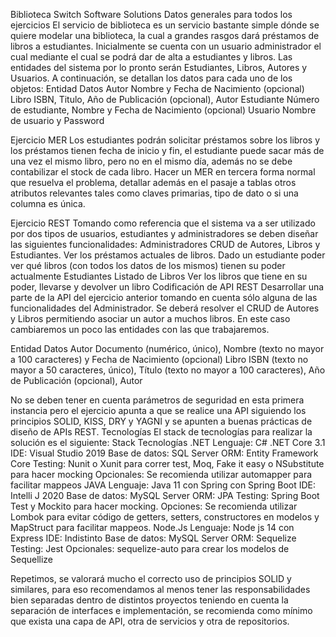 Biblioteca Switch Software Solutions
Datos generales para todos los ejercicios
El servicio de biblioteca es un servicio bastante simple dónde se quiere modelar una biblioteca, la cual a grandes rasgos dará préstamos de libros a estudiantes. Inicialmente se cuenta con un usuario administrador el cual mediante el cual se podrá dar de alta a estudiantes y libros.
Las entidades del sistema por lo pronto serán Estudiantes, Libros, Autores y Usuarios. A continuación, se detallan los datos para cada uno de los objetos:
Entidad
Datos
Autor
Nombre y Fecha de Nacimiento (opcional)
Libro
ISBN, Titulo, Año de Publicación (opcional), Autor
Estudiante
Número de estudiante, Nombre y Fecha de Nacimiento (opcional)
Usuario
Nombre de usuario y Password

 
Ejercicio MER
Los estudiantes podrán solicitar préstamos sobre los libros y los préstamos tienen fecha de inicio y fin, el estudiante puede sacar más de una vez el mismo libro, pero no en el mismo día, además no se debe contabilizar el stock de cada libro.
Hacer un MER en tercera forma normal que resuelva el problema, detallar además en el pasaje a tablas otros atributos relevantes tales como claves primarias, tipo de dato o si una columna es única.

Ejercicio REST
Tomando como referencia que el sistema va a ser utilizado por dos tipos de usuarios, estudiantes y administradores se deben diseñar las siguientes funcionalidades:
Administradores
CRUD de Autores, Libros y Estudiantes.
Ver los préstamos actuales de libros.
Dado un estudiante poder ver qué libros (con todos los datos de los mismos) tienen su poder actualmente
Estudiantes
Listado de Libros
Ver los libros que tiene en su poder, llevarse y devolver un libro
Codificación de API REST
Desarrollar una parte de la API del ejercicio anterior tomando en cuenta sólo alguna de las funcionalidades del Administrador. Se deberá resolver el CRUD de Autores y Libros permitiendo asociar un autor a muchos libros. En este caso cambiaremos un poco las entidades con las que trabajaremos.

Entidad
Datos
Autor
Documento (numérico, único), Nombre (texto no mayor a 100 caracteres) y Fecha de Nacimiento (opcional)
Libro
ISBN (texto no mayor a 50 caracteres, único), Título (texto no mayor a 100 caracteres), Año de Publicación (opcional), Autor


No se deben tener en cuenta parámetros de seguridad en esta primera instancia pero el ejercicio apunta a que se realice una API siguiendo los principios SOLID, KISS, DRY y YAGNI y se apunten a buenas prácticas de diseño de APIs REST.
Tecnologías
El stack de tecnologías para realizar la solución es el siguiente:
Stack
Tecnologías
.NET
Lenguaje: C# .NET Core 3.1
IDE: Visual Studio 2019
Base de datos: SQL Server
ORM: Entity Framework Core
Testing: Nunit o Xunit para correr test, Moq, Fake it easy o NSubstitute para hacer mocking
Opcionales: Se recomienda utilizar automapper para facilitar mappeos
JAVA
Lenguaje: Java 11 con Spring con Spring Boot
IDE: Intelli J 2020
Base de datos: MySQL Server
ORM: JPA
Testing: Spring Boot Test y Mockito para hacer mocking.
Opciones: Se recomienda utilizar Lombok para evitar código de getters, setters, constructores en modelos y MapStruct para facilitar mappeos.
Node.Js
Lenguaje: Node js 14 con Express
IDE: Indistinto
Base de datos: MySQL Server
ORM:  Sequelize
Testing: Jest
Opcionales: sequelize-auto para crear los modelos de Sequellize

Repetimos, se valorará mucho el correcto uso de principios SOLID y similares, para eso recomendamos al menos tener las responsabilidades bien separadas dentro de distintos proyectos teniendo en cuenta la separación de interfaces e implementación, se recomienda como mínimo que exista una capa de API, otra de servicios y otra de repositorios.
